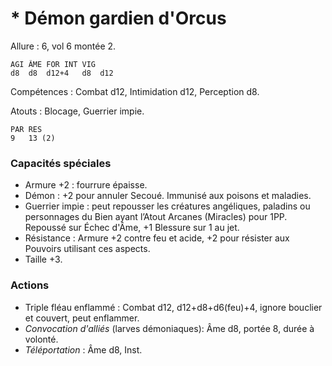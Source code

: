 # * Démon gardien d'Orcus

Allure : 6, vol 6 montée 2.

	AGI	ÂME	FOR	INT	VIG
	d8	d8	d12+4	d8	d12

Compétences : Combat d12, Intimidation d12, Perception d8.

Atouts : Blocage, Guerrier impie.

	PAR	RES
	9	13 (2)

### Capacités spéciales
- Armure +2 : fourrure épaisse.
- Démon : +2 pour annuler Secoué. Immunisé aux poisons et maladies.
- Guerrier impie : peut repousser les créatures angéliques, paladins ou personnages du Bien ayant l’Atout Arcanes (Miracles) pour 1PP. Repoussé sur Échec d'Âme, +1 Blessure sur 1 au jet.
- Résistance : Armure +2 contre feu et acide, +2 pour résister aux Pouvoirs utilisant ces aspects.
- Taille +3.

### Actions
- Triple fléau enflammé : Combat d12, d12+d8+d6(feu)+4, ignore bouclier et couvert, peut enflammer. 
- _Convocation d'alliés_ (larves démoniaques): Âme d8, portée 8, durée à volonté.
- _Téléportation_ : Âme d8, Inst.
